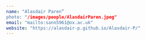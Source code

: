```yaml
---
name: "Alasdair Paren” 
photo: "/images/people/AlasdairParen.jpeg"
email: "mailto:sann5961@ox.ac.uk"
website: "https://alasdair-p.github.io/Alasdair-P/"
---
```


